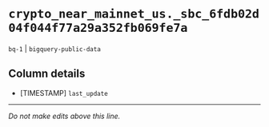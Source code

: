 # `crypto_near_mainnet_us._sbc_6fdb02d04f044f77a29a352fb069fe7a`
`bq-1` | `bigquery-public-data`

## Column details
* [TIMESTAMP] `last_update`

-------------------------------------------------------------------------------
*Do not make edits above this line.*

